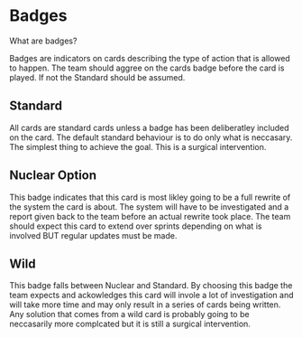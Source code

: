 # Badges

What are badges?

Badges are indicators on cards describing the type of action that is allowed to happen.  The team should aggree on the cards badge before the card is played.
If not the Standard should be assumed.

## Standard

All cards are standard cards unless a badge has been deliberatley included on the card.  The default standard behaviour is to do only what is neccasary. 
The simplest thing to achieve the goal.  This is a surgical intervention.

## Nuclear Option

This badge indicates that this card is most likley going to be a full rewrite of the system the card is about.  The system will have to be investigated and
a report given back to the team before an actual rewrite took place.  The team should expect this card to extend over sprints depending on what is involved BUT 
regular updates must be made.

## Wild

This badge falls between Nuclear and Standard.  By choosing this badge the team expects and ackowledges this card will invole a lot of investigation and will take 
more time and may only result in a series of cards being written.  Any solution that comes from a wild card is probably going to be neccasarily more complcated but 
it is still a surgical intervention.
